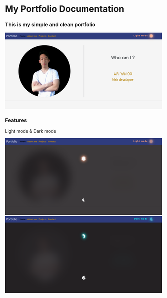 <h1 ">My Portfolio Documentation</h1>
<h3>This is my simple and clean portfolio</h3>
<img src="./image/readme1.png" alt=""  >
<br>
<h3>Features</h3>

<p>Light mode & Dark mode</p>

<img src="./image/readme2.png">
<img src="./image/readme3.png">